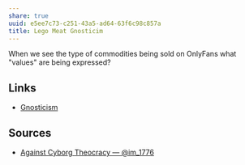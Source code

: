 ```yaml
---
share: true
uuid: e5ee7c73-c251-43a5-ad64-63f6c98c857a
title: Lego Meat Gnosticim
---
```

When we see the type of commodities being sold on OnlyFans what "values" are being expressed?


## Links

* [Gnosticism](/a21ebe81-69b3-4567-a804-e4f21f779074)

## Sources

* [Against Cyborg Theocracy — @im\_1776](https://im1776.com/2023/04/11/feminism-against-progress-review/)